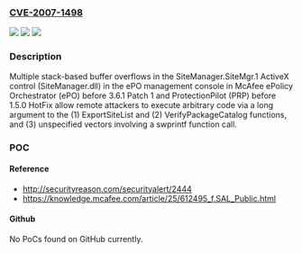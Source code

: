 ### [CVE-2007-1498](https://cve.mitre.org/cgi-bin/cvename.cgi?name=CVE-2007-1498)
![](https://img.shields.io/static/v1?label=Product&message=n%2Fa&color=blue)
![](https://img.shields.io/static/v1?label=Version&message=n%2Fa&color=blue)
![](https://img.shields.io/static/v1?label=Vulnerability&message=n%2Fa&color=brighgreen)

### Description

Multiple stack-based buffer overflows in the SiteManager.SiteMgr.1 ActiveX control (SiteManager.dll) in the ePO management console in McAfee ePolicy Orchestrator (ePO) before 3.6.1 Patch 1 and ProtectionPilot (PRP) before 1.5.0 HotFix allow remote attackers to execute arbitrary code via a long argument to the (1) ExportSiteList and (2) VerifyPackageCatalog functions, and (3) unspecified vectors involving a swprintf function call.

### POC

#### Reference
- http://securityreason.com/securityalert/2444
- https://knowledge.mcafee.com/article/25/612495_f.SAL_Public.html

#### Github
No PoCs found on GitHub currently.

